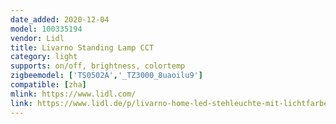 ```yaml
---
date_added: 2020-12-04
model: 100335194
vendor: Lidl
title: Livarno Standing Lamp CCT
category: light
supports: on/off, brightness, colortemp
zigbeemodel: ['TS0502A','_TZ3000_8uaoilu9']
compatible: [zha]
mlink: https://www.lidl.com/
link: https://www.lidl.de/p/livarno-home-led-stehleuchte-mit-lichtfarbensteuerung-zigbee-smart-home-2-fach-sort/p100335194
---
```

